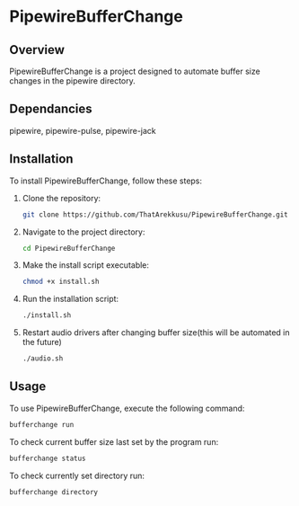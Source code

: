 # PipewireBufferChange

## Overview
PipewireBufferChange is a project designed to automate buffer size changes in the pipewire directory.

## Dependancies
pipewire, pipewire-pulse, pipewire-jack

## Installation
To install PipewireBufferChange, follow these steps:

1. Clone the repository:
    ```bash
    git clone https://github.com/ThatArekkusu/PipewireBufferChange.git
    ```
2. Navigate to the project directory:
    ```bash
    cd PipewireBufferChange
    ```
3. Make the install script executable:
    ```bash
    chmod +x install.sh
    ```

4. Run the installation script:
    ```bash
    ./install.sh
    ```

5. Restart audio drivers after changing buffer size(this will be automated in the future)
    ```bash
    ./audio.sh
    ```

## Usage
To use PipewireBufferChange, execute the following command:
```bash
bufferchange run
```

To check current buffer size last set by the program run:
```bash
bufferchange status
```

To check currently set directory run:
```bash
bufferchange directory
```